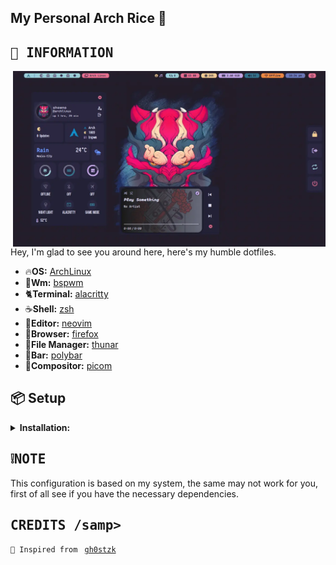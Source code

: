 <h2 align="left"> My Personal Arch Rice 🍚 </h2>

## <samp>🌸 INFORMATION </samp>
<img src="./Screenshots/Screenshot_2024-06-20_22-34-55.webp" alt="Rice Showcase" align="right" width="500px">
<p>Hey, I'm glad to see you around here, here's my humble dotfiles. </p>

- 🔥**OS:** [ArchLinux](https://archlinux.org/)
- 🤖**Wm:** [bspwm](https://github.com/baskerville/bspwm)
- 🐈**Terminal:** [alacritty](https://github.com/alacritty/alacritty)
- ☕**Shell:** [zsh](https://www.zsh.org/)
- 📝**Editor:** [neovim](https://github.com/neovim/neovim)
- 🌊**Browser:** [firefox](https://www.mozilla.org/en-US/firefox)
- 📂**File Manager:** [thunar](https://github.com/xfce-mirror/thunar)
- 💨**Bar:** [polybar](https://github.com/polybar/polybar)
- 🔭**Compositor:** [picom](https://github.com/yshui/picom)

## 📦 Setup

<details>
<summary><b>Installation:</b></summary>

The installer only works for **ARCH** Linux, and based distros.

<b>Open a terminal in HOME</b>
- **First download the installer**
```sh
curl https://raw.githubusercontent.com/shownobtw/dotfiles/main/RiceInstaller -o $HOME/RiceInstaller
```
- **Now give it execute permissions**
```sh
chmod +x RiceInstaller
```
- **Finally run the installer**
```sh
./RiceInstaller
```
</details>

## <samp>❕NOTE</samp>
 <p>This configuration is based on my system, the same may not work for you, first of all see if you have the necessary dependencies.</p>

 ## <samp> CREDITS /samp>

`🌠 Inspired from ` [`gh0stzk`](https://github.com/gh0stzk/dotfiles)

